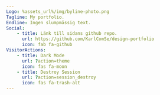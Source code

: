 ```yaml
---
Logo: %assets_url%/img/byline-photo.png
Tagline: My portfolio.
Endline: Ingen slumpmässig text.
Social:
    - title: Länk till sidans github repo.
      url: https://github.com/KarlComSe/design-portfolio
      icon: fab fa-github
VisitorActions:
    - title: Dark Mode
      url: ?action=theme
      icon: fas fa-moon
    - title: Destroy Session
      url: ?action=session_destroy
      icon: fas fa-trash-alt
---
```

